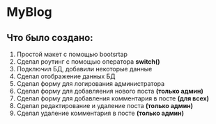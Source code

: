 # MyBlog



<h2>Что было создано: </h2>
<ol>
  <li>Простой макет с помощью bootsrtap</li>
  <li>Сделал роутинг с помощью оператора <b>switch()</b></li>
  <li>Подключил БД, добавили некоторые данные</li>
  <li>Сделал отображение данных БД</li>
  <li>Сделал форму для логирования администратора</li>
  <li>Сделал форму для добавляения нового поста <b>(только админ)</b></li>
  <li>Сделал форму для добавления комментария в посте <b>(для всех)</b></li>
  <li>Сделал редактирование и удаление поста <b>(только админ)</b></li>
  <li>Сделал удаление комментария в посте <b>(только админ)</b></li>
</ol>
